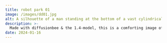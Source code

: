 ```yaml
---
title: robot park 01
image: /images/dd01.jpg
alt: A silhouette of a man standing at the bottom of a vast cylindrical structure
description: >-
  Made with diffusionbee & the 1.4-model, this is a comforting image of robots in the park
date: 2024-01-16
---
```

